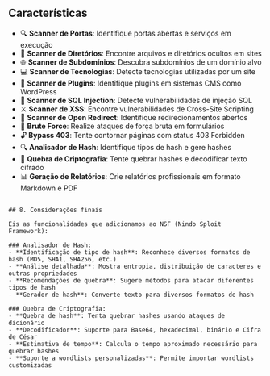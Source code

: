 ## Características

- 🔍 **Scanner de Portas**: Identifique portas abertas e serviços em execução
- 📁 **Scanner de Diretórios**: Encontre arquivos e diretórios ocultos em sites
- 🌐 **Scanner de Subdomínios**: Descubra subdomínios de um domínio alvo
- 💻 **Scanner de Tecnologias**: Detecte tecnologias utilizadas por um site
- 🧩 **Scanner de Plugins**: Identifique plugins em sistemas CMS como WordPress
- 💉 **Scanner de SQL Injection**: Detecte vulnerabilidades de injeção SQL
- ⚔️ **Scanner de XSS**: Encontre vulnerabilidades de Cross-Site Scripting
- 🔄 **Scanner de Open Redirect**: Identifique redirecionamentos abertos
- 🔨 **Brute Force**: Realize ataques de força bruta em formulários
- 🔓 **Bypass 403**: Tente contornar páginas com status 403 Forbidden
- 🔍 **Analisador de Hash**: Identifique tipos de hash e gere hashes
- 🔐 **Quebra de Criptografia**: Tente quebrar hashes e decodificar texto cifrado
- 📊 **Geração de Relatórios**: Crie relatórios profissionais em formato Markdown e PDF
```

## 8. Considerações finais

Eis as funcionalidades que adicionamos ao NSF (Nindo Sploit Framework):

### Analisador de Hash:
- **Identificação de tipo de hash**: Reconhece diversos formatos de hash (MD5, SHA1, SHA256, etc.)
- **Análise detalhada**: Mostra entropia, distribuição de caracteres e outras propriedades
- **Recomendações de quebra**: Sugere métodos para atacar diferentes tipos de hash
- **Gerador de hash**: Converte texto para diversos formatos de hash

### Quebra de Criptografia:
- **Quebra de hash**: Tenta quebrar hashes usando ataques de dicionário
- **Decodificador**: Suporte para Base64, hexadecimal, binário e Cifra de César
- **Estimativa de tempo**: Calcula o tempo aproximado necessário para quebrar hashes
- **Suporte a wordlists personalizadas**: Permite importar wordlists customizadas